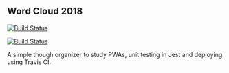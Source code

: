 ## Word Cloud 2018

[![Build Status](https://travis-ci.org/rodiwa/word-cloud-2018.svg?branch=master)](https://travis-ci.org/rodiwa/word-cloud-2018)

[![Build Status](https://travis-ci.org/rodiwa/word-cloud-2018.svg?branch=dev)](https://travis-ci.org/rodiwa/word-cloud-2018)

A simple though organizer to study PWAs, unit testing in Jest and deploying using Travis CI.